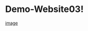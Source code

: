 # Demo-Website03!
[image](https://github.com/samipak458/Demo-Website03/assets/52650290/f57c9c5a-8882-4930-a962-4c4e7dc05f62.jpeg)
